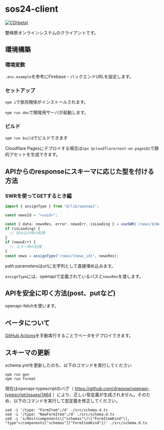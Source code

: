 # sos24-client

[![CD(beta)](https://github.com/sohosai/sos24-client/actions/workflows/cd-beta.yml/badge.svg)](https://github.com/sohosai/sos24-client/actions/workflows/cd-beta.yml)

雙峰祭オンラインシステムのクライアントです。

## 環境構築

### 環境変数

`.env.example`を参考にFirebase・バックエンドURLを設定します。

### セットアップ

`npm i`で依存関係がインストールされます。

`npm run dev`で開発用サーバが起動します。

### ビルド

`npm run build`でビルドできます

Cloudflare Pagesにデプロイする場合は`npx @cloudflare/next-on-pages@1`で静的アセットを生成できます。

## APIからのresponseにスキーマに応じた型を付ける方法

### SWRを使ってGETするとき編

```typescript
import { assignType } from "@/lib/openapi";

const newsId = "<uuid>";

const { data: newsRes, error: newsErr, isLoading } = useSWR(`/news/${newsId}`);
if (isLoading) {
  // 読み込み時の処理
}
if (newsErr) {
  // エラー時の処理
}
const news = assignType("/news/{news_id}", newsRes);
```

path parametersはurlに文字列として直接埋め込みます。

`assignType`には、openapiで定義されているパスと`newsRes`を渡します。

## APIを安全に叩く方法(post、putなど)

openapi-fetchを使います。

## ベータについて

[GitHub Actions](https://github.com/sohosai/sos24-client/actions/workflows/cd-beta.yml)を手動実行することでベータをデプロイできます。

## スキーマの更新

schema.ymlを更新したのち、以下のコマンドを実行してください

```shell
npm run gen
npm run format
```

現在はopenapi-typescriptのバグ（ https://github.com/drwpow/openapi-typescript/issues/1464
）により、正しい型定義が生成されません。そのため、以下のコマンドを実行して型定義を修正してください。

```shell
sed -i '/type: "FormItem";/d' ./src/schema.d.ts
sed -i '/type: "NewFormItem";/d' ./src/schema.d.ts
sed -i 's/Omit<components\["schemas"\]\["FormItemKind"\], "type">/components["schemas"]["FormItemKind"]/' ./src/schema.d.ts
```